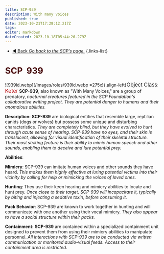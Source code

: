 ```yaml
---
title: SCP-939
description: With many voices
published: true
date: 2023-10-21T17:28:12.217Z
tags: 
editor: markdown
dateCreated: 2023-10-18T05:44:26.279Z
---
```


- [:arrow_backward: Back *Go back to the SCP's page.*](/en/game/scps#scps)
{.links-list}
# <font color="#470203">SCP</font><font color="white">-</font><font color="#440204">939</font>
![939ld.webp](/images/roles/939ld.webp =275x){.align-left}<big>Object Class</big>: <font color="#ba1013"><big>Keter</big></font>
**SCP-939**, also known as "With Many Voices," are a group of predatory, *nocturnal creatures featured in the SCP Foundation's collaborative writing project. They are potential danger to humans and their anomalous abilities.*

**Description**:
**SCP-939** are biological entities that resemble large, reptilian canids (dogs or wolves) but possess some unique and disturbing characteristics. *They are completely blind, but they have evolved to hunt through acute sense of hearing. SCP-939 have no eyes, and their skin is translucent, allowing for visual identification of their skeletal structure. Their most striking feature is their ability to mimic human speech and other sounds, enabling them to deceive and lure potential prey.*

**Abilities**:

**Mimicry**: SCP-939 can imitate human voices and other sounds they have heard. *This makes them highly effective at luring potential victims into their vicinity by calling for help or mimicking the voices of loved ones.*

**Hunting**: They use their keen hearing and mimicry abilities to locate and hunt prey. *Once close to their target, SCP-939 will incapacitate it, typically by biting and injecting a sedative toxin, before consuming it.*

**Pack Behavior**: SCP-939 are known to work together in hunting and will communicate with one another using their vocal mimicry. *They also appear to have a social structure within their packs.*

**Containment**:
**SCP-939** are contained within a specialized containment unit designed to prevent them from using their mimicry abilities to manipulate personnel. *All interactions with SCP-939 are to be conducted via written communication or monitored audio-visual feeds. Access to their containment area is restricted.*
